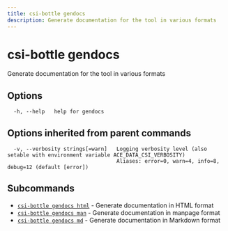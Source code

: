 ```yaml
---
title: csi-bottle gendocs
description: Generate documentation for the tool in various formats
---
```


<!--
This documentation is auto generated by a script.
Please do not edit this file directly.
-->

<!-- markdownlint-disable-next-line single-title -->
# csi-bottle gendocs

Generate documentation for the tool in various formats

## Options

```plaintext
  -h, --help   help for gendocs
```

## Options inherited from parent commands

```plaintext
  -v, --verbosity strings[=warn]   Logging verbosity level (also setable with environment variable ACE_DATA_CSI_VERBOSITY)
                                   Aliases: error=0, warn=4, info=8, debug=12 (default [error])
```

## Subcommands

- [`csi-bottle gendocs html`](html.md) - Generate documentation in HTML format
- [`csi-bottle gendocs man`](man.md) - Generate documentation in manpage format
- [`csi-bottle gendocs md`](md.md) - Generate documentation in Markdown format
